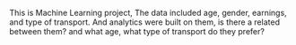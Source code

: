 This is Machine Learning project, The data included age, gender, earnings, and type of transport. And analytics were built on them, is there a related between them? and what age, what type of transport do they prefer?
